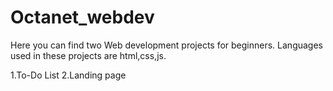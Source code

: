 # Octanet_webdev
Here you can find two Web development projects for beginners.
Languages used in these projects are html,css,js.

1.To-Do List
2.Landing page
